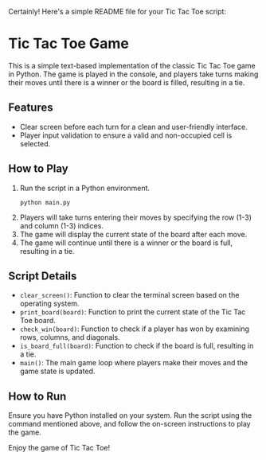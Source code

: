 Certainly! Here's a simple README file for your Tic Tac Toe script:

# Tic Tac Toe Game

This is a simple text-based implementation of the classic Tic Tac Toe game in Python. The game is played in the console, and players take turns making their moves until there is a winner or the board is filled, resulting in a tie.

## Features

- Clear screen before each turn for a clean and user-friendly interface.
- Player input validation to ensure a valid and non-occupied cell is selected.

## How to Play

1. Run the script in a Python environment.
   ```
   python main.py
   ```
2. Players will take turns entering their moves by specifying the row (1-3) and column (1-3) indices.
3. The game will display the current state of the board after each move.
4. The game will continue until there is a winner or the board is full, resulting in a tie.

## Script Details

- `clear_screen()`: Function to clear the terminal screen based on the operating system.
- `print_board(board)`: Function to print the current state of the Tic Tac Toe board.
- `check_win(board)`: Function to check if a player has won by examining rows, columns, and diagonals.
- `is_board_full(board)`: Function to check if the board is full, resulting in a tie.
- `main()`: The main game loop where players make their moves and the game state is updated.

## How to Run

Ensure you have Python installed on your system. Run the script using the command mentioned above, and follow the on-screen instructions to play the game.

Enjoy the game of Tic Tac Toe!
